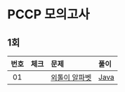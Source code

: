 # PCCP 모의고사

## 1회

| 번호 | 체크 | 문제 | 풀이 |
| :-: | :-: | :-- | :-- |
| 01 |                    | [외톨이 알파벳](https://school.programmers.co.kr/learn/courses/20847/lessons/255900) | [Java](./solution/_01_외톨이_알파벳/Solution.java) |
